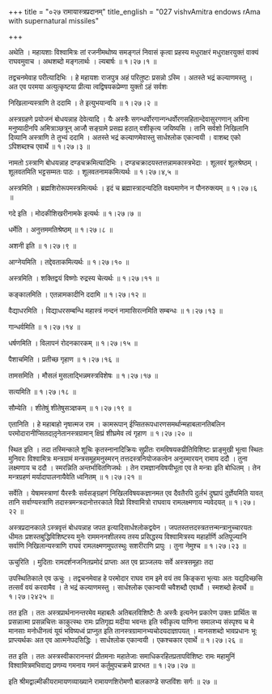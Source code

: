 +++
title = "०२७ रामायास्त्रप्रदानम्"
title_english = "027 vishvAmitra endows rAma with supernatural missiles"

+++


अथेति । महायशाः विश्वामित्रः तां रजनीमथोष्य समङ्गलं निवासं कृत्वा
प्रहस्य मधुराक्षरं मधुराक्षरयुक्तं वाक्यं राघवमुवाच । अथशब्दो मङ्गलार्थः
। ल्यबार्षः  ॥  १।२७।१  ॥   

  

तद्वचनमेवाह परीत्यादिभिः । हे महायशः राजपुत्र अहं परितुष्टः प्रसन्नो
ऽस्मि । अतस्ते भद्रं कल्याणमस्तु । अत एव परमया अत्युत्कृष्टया प्रीत्या
त्वद्विषयकप्रेम्णा युक्तो ऽहं सर्वशः  

निखिलान्यस्त्राणि ते ददामि । ते इत्युभयान्वयि  ॥  १।२७।२  ॥   

  

अस्त्रग्रहणे प्रयोजनं बोधयन्नाह देवेत्यादि । यैः अस्त्रैः
सगन्धर्वोरगान्गन्धर्वोरगसहितान्देवासुरगणान् अपिना मनुष्यादीनपि
अमित्राञ्छत्रून् आजौ सङ्ग्रामे प्रसह्य हठात् वशीकृत्य जयिष्यसि । तानि
सर्वशो निखिलानि दिव्यानि अस्त्राणि ते तुभ्यं ददामि । अतस्ते भद्रं
कल्याणमेवास्तु सार्धश्लोक एकान्वयी । वाशब्द एको ऽपिशब्दश्च एवार्थे  ॥ 
१।२७।३  ॥   

  

नामतो ऽस्त्राणि बोधयन्नाह दण्डचक्रमित्यादिभिः ।
दण्डचक्रादयस्तत्तन्नामकास्त्रभेदाः । शूलवरं शूलश्रेष्ठम् । शूलवतमिति
भट्टसम्मतः पाठः । शूलवतनामकमित्यर्थः  ॥  १।२७।४,५  ॥   

  

अस्त्रमिति । ब्रह्मशिरोरूपमस्त्रमित्यर्थः । इदं च ब्रह्मास्त्रादन्यदिति
वक्ष्यमाणेन न पौनरुक्त्यम्  ॥  १।२७।६  ॥   

  

गदे इति । मोदकीशिखरीनामके इत्यर्थः  ॥  १।२७।७  ॥   

  

धर्मेति । अनुत्तममतिश्रेष्ठम्  ॥  १।२७।८  ॥   

  

अशनी इति  ॥  १।२७।९  ॥   

  

आग्नेयमिति । तद्देवताकमित्यर्थः  ॥  १।२७।१०  ॥   

  

अस्त्रमिति । शक्तिद्वयं विष्णोः रुद्रस्य चेत्यर्थः  ॥  १।२७।११  ॥   

  

कङ्कालमिति । एतन्नामकादीनि ददामि  ॥  १।२७।१२  ॥   

  

वैद्याधरमिति । विद्याधरसम्बन्धि महास्त्रं नन्दनं नामासिरत्नमिति सम्बन्धः
 ॥  १।२७।१३  ॥   

  

गान्धर्वमिति  ॥  १।२७।१४  ॥   

  

धर्षणमिति । विलापनं रोदनकारकम्  ॥  १।२७।१५  ॥   

  

पैशाचमिति । प्रतीच्छ गृहाण  ॥  १।२७।१६  ॥   

  

तामसमिति । मौसलं मुसलाद्भिन्नमस्त्रविशेषः  ॥  १।२७।१७  ॥   

  

सत्यमिति  ॥  १।२७।१८  ॥   

  

सौम्येति । शीतेषुं शीतेषुसञ्ज्ञकम्  ॥  १।२७।१९  ॥   

  

एतानिति । हे महाबाहो नृषात्मज राम । कामरूपान्
ईप्सितरूपधारणसमर्थान्महाबलानतिबलिन
परमोदारानीप्सितदातृ़नेतानस्त्रग्रामान् क्षिप्रं शीघ्रमेव त्वं गृहाण  ॥ 
१।२७।२०  ॥   

  

स्थित इति । तदा तस्मिन्काले शूचिः कृतस्नानादिक्रियः सुप्रीतः
रामविषयकप्रीतिविशिष्टः प्राङ्मुखी भूत्वा स्थितः मुनिवरः विश्वामित्रः
मन्त्रग्रामं मन्त्रसमूहमनुस्मरन् तत्तदस्त्रनियोजकत्वेन अनुस्मारयन् रामाय
ददौ । तुना लक्ष्मणाय च ददौ । स्मरन्निति अन्तर्भावितणिजर्थः । तेन
रामज्ञानविषयीभूता एव ते मन्त्राः इति बोधितम् । तेन मन्त्रग्रहणं
मर्यादापालनायैवेति ध्वनितम्  ॥  १।२७।२१  ॥   

  

सर्वेति । येषामस्त्राणां यैरस्त्रैः सर्वसङ्ग्रहणं निखिलविषयकज्ञानमत एव
दैवतैरपि दुर्लभं दुष्प्रापं दुर्ज्ञेयमिति यावत् तानि सर्वाण्यस्त्राणि
तदास्त्रमन्त्रदानोत्तरकाले विप्रो विश्वामित्रो राघवाय रामलक्ष्मणाय
न्यवेदयत्  ॥  १।२७।२२  ॥   

  

अस्त्रप्रदानकाले ऽस्त्रवृत्तं बोधयन्नाह जपत इत्यादिसार्धश्लोकद्वयेन ।
जपतस्तत्तदस्त्रतत्तन्मन्त्रानुच्चारयतः धीमतः प्रशस्तबुद्धिविशिष्टस्य
मुनेः राममननशीलस्य तस्य प्रसिद्धस्य विश्वामित्रस्य महार्हार्णि
अतिपूज्यानि सर्वाणि निखिलान्यस्त्राणि राघवं रामलक्ष्मणमुपतस्थुः सशरीराणि
प्रापुः । तुना नेमुश्च  ॥  १।२७।२३  ॥   

  

ऊचुरिति । मुदिताः रामदर्शनजनितप्रमोदं प्राप्ताः अत एव प्राञ्जलयः सर्वे
अस्त्रसमूहाः तदा  

उपस्थितिकाले एव ऊचुः । तद्वचनमेवाह हे परमोदार राघव राम इमे वयं तव
किङ्करा भृत्याः अतः यद्यदिच्छसि तत्सर्वं वयं करवामैव । ते भद्रं
कल्याणमस्तु । सार्धश्लोक एकान्वयी चवैशब्दौ एवार्थौ । स्मशब्दो हेत्वर्थे
 ॥  १।२७।२४२५  ॥   

  

तत इति । ततः अस्त्रप्रार्थनानन्तरमेव महाबलैः अतिबलविशिष्टैः तैः अस्त्रैः
इत्यनेन प्रकारेण उक्तः प्रार्थितः स प्रसन्नात्मा प्रसन्नचित्तः
काकुत्स्थः रामः प्रतिगृह्य मदीया भवन्तः इति स्वीकृत्य पाणिना समालभ्य
संस्पृश्य च मे मानसाः मनोधीनत्वं यूयं भविष्यध्वं प्राप्नुत इति
तानस्त्रग्रामानभ्यचोदयदाज्ञापयत् । मानसशब्दो भावप्रधानः भूः
प्राप्त्यर्थकः अत एव आत्मनेपदसिद्धिः । सार्धश्लोक एकान्वयी । एकश्चकार
एवार्थे  ॥  १।२७।२६  ॥   

  

तत इति । ततः अस्त्रस्वीकारानन्तरं प्रीतमनाः महातेजाः
समाधिकरहितप्रतापविशिष्टः रामः महामुनिं विश्वामित्रमभिवाद्य प्रणम्य गमनाय
गमनं कर्तुमुपचक्रमे प्रारभत  ॥  १।२७।२७  ॥   

  

इति श्रीमद्वाल्मीकीयरामायणव्याख्याने रामायणशिरोमणौ बालकाण्डे सप्तविंशः
सर्गः  ॥  २७  ॥   

  

  


